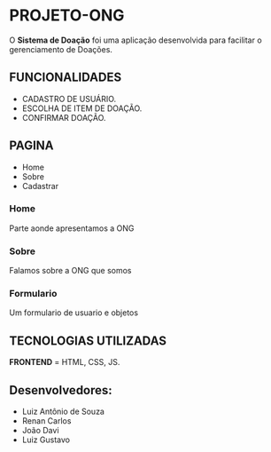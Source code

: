 # PROJETO-ONG
O **Sistema de Doação** foi uma aplicação desenvolvida para facilitar o gerenciamento de Doações.

## FUNCIONALIDADES
- CADASTRO DE USUÁRIO.
- ESCOLHA DE ITEM DE DOAÇÃO.
- CONFIRMAR DOAÇÃO.

## PAGINA
- Home
- Sobre
- Cadastrar

### Home
Parte aonde apresentamos a ONG

### Sobre
Falamos sobre a ONG que somos

### Formulario
Um formulario de usuario e objetos

## TECNOLOGIAS UTILIZADAS
**FRONTEND** = HTML, CSS, JS.
  
## Desenvolvedores:
- Luiz Antônio de Souza
- Renan Carlos
- João Davi
- Luiz Gustavo